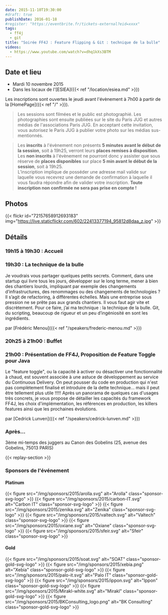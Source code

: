 ```yaml
---
date: 2015-11-10T19:30:00
#draft: true
publishDate: 2016-01-18
#register: "https://eventbrite.fr/tickets-external?eid=xxxx"
tags:
  - ff4j
  - git
title: "Soirée FF4J : Feature Flipping & Git : technique de la bulle"
videos:
  - https://www.youtube.com/watch?v=dhq1kXs3BTM
---
```


## Date et lieu

- Mardi 10 novembre 2015
- Dans les locaux de l'[ESIEA]({{< ref "/location/esiea.md" >}})

Les inscriptions sont ouvertes le jeudi avant l'évènement à 7h00 à partir de la [HomePage]({{< ref "/" >}}).

> Les sessions sont filmées et le public est photographié. Les photographies sont ensuite publiées sur le site du Paris JUG et autres médias de l'associations Paris JUG. En acceptant cette invitation, vous autorisez le Paris JUG à publier votre photo sur les médias sus-mentionnés.

> Les **inscrits** à l'évènement non présents **5 minutes avant le début de la session**, soit à 19h25, verront leurs **places remises à disposition**.  
> Les **non inscrits** à l'évènement ne pourront donc y assister que sous réserve de **places disponibles** sur place **5 min avant le début de la session**, soit à 19h25.  
> L’inscription implique de posséder une adresse mail valide sur laquelle vous recevrez une demande de confirmation à laquelle il vous faudra répondre afin de valider votre inscription.
> **Toute inscription non confirmée ne sera pas prise en compte !**

## Photos

{{< flickr id="72157658912693183" img="https://live.staticflickr.com/602/22413377194_95812d8daa_z.jpg" >}}

## Détails

### 19h15 à 19h30 : Accueil

### 19h30 : La technique de la bulle

Je voudrais vous partager quelques petits secrets. Comment, dans une startup qui livre tous les jours, développer sur le long terme, mener à bien des chantiers lourds, impliquant par exemple des changements d’infrastructures, des renommages ou des changements de technologies ? Il s’agit de refactoring, à différentes échelles. Mais une entreprise sous pression ne se prête pas aux grands chantiers. Il vous faut agir vite et discrètement. Pour ce faire, j’ai ma technique : la technique de la bulle. Git, du scripting, beaucoup de rigueur et un peu d’ingéniosité en sont les ingrédients.

par [Frédéric Menou]({{< ref "/speakers/frederic-menou.md" >}})

### 20h25 à 21h00 : Buffet

### 21h00 : Présentation de FF4J, Proposition de Feature Toggle pour Java

Le "feature toggle", ou la capacité à activer ou désactiver une fonctionnalité à chaud, est souvent associée à une astuce de développement au service du Continuous Delivery. On peut pousser du code en production qui n'est pas complètement finalisé et introduire de la dette technique... mais il peut être tellement plus utile !!!!! Après un panorama de quelques cas d'usages très concrets, je vous propose de détailler les capacités du framework FF4J, les choix d'implémentation, les références en production, les killers features ainsi que les prochaines évolutions.

par [Cedrick Lunven]({{< ref "/speakers/cedrick-lunven.md" >}})

### Après…

3ème mi-temps des juggers au Canon des Gobelins (25, avenue des Gobelins, 75013 PARIS)

{{< replay-section >}}

### Sponsors de l'événement

#### Platinum

{{< figure src="/img/sponsors/2015/arolla.svg" alt="Arolla" class="sponsor-svg-logo" >}}
{{< figure src="/img/sponsors/2015/carbon-IT.svg" alt="Carbon IT" class="sponsor-svg-logo" >}}
{{< figure src="/img/sponsors/2015/zenika.svg" alt="Zenika" class="sponsor-svg-logo" >}}
{{< figure src="/img/sponsors/2015/valtech.svg" alt="Valtech" class="sponsor-svg-logo" >}}
{{< figure src="/img/sponsors/2015/oxiane.svg" alt="Oxiane" class="sponsor-svg-logo" >}}
{{< figure src="/img/sponsors/2015/sfeir.svg" alt="Sfeir" class="sponsor-svg-logo" >}}

#### Gold

{{< figure src="/img/sponsors/2015/soat.svg" alt="SOAT" class="sponsor-gold-svg-logo" >}}
{{< figure src="/img/sponsors/2015/xebia.png" alt="Xebia" class="sponsor-gold-svg-logo" >}}
{{< figure src="/img/sponsors/2015/palo-it.svg" alt="Palo IT" class="sponsor-gold-svg-logo" >}}
{{< figure src="/img/sponsors/2015/ippon.svg" alt="Ippon" class="sponsor-gold-svg-logo" >}}
{{< figure src="/img/sponsors/2015/Mirakl-white.svg" alt="Mirakl" class="sponsor-gold-svg-logo" >}}
{{< figure src="/img/sponsors/2015/BKConsulting_logo.png" alt="BK Consulting" class="sponsor-gold-svg-logo" >}}
